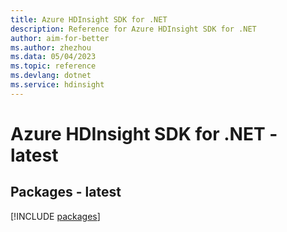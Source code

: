 ```yaml
---
title: Azure HDInsight SDK for .NET
description: Reference for Azure HDInsight SDK for .NET
author: aim-for-better
ms.author: zhezhou
ms.data: 05/04/2023
ms.topic: reference
ms.devlang: dotnet
ms.service: hdinsight
---
```

# Azure HDInsight SDK for .NET - latest
## Packages - latest
[!INCLUDE [packages](hdinsight-index.md)]